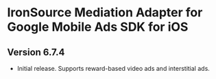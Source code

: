 # IronSource Mediation Adapter for Google Mobile Ads SDK for iOS

## Version 6.7.4
- Initial release. Supports reward-based video ads and interstitial ads.
